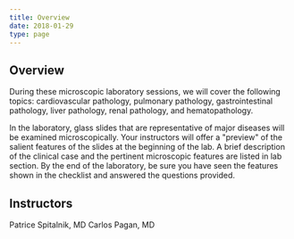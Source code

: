 ```yaml
---
title: Overview
date: 2018-01-29
type: page
---
```

<div class="entrybody">
<h2>Overview</h2>
During these microscopic laboratory sessions, we will cover the following topics:
cardiovascular pathology, pulmonary pathology, gastrointestinal pathology, liver pathology, renal pathology, and hematopathology.

In the laboratory, glass slides that are representative of major diseases will be examined microscopically. Your instructors will offer a "preview" of the salient features of the slides at the beginning of the lab. A brief description of the clinical case and the pertinent microscopic features are listed in lab section. By the end of the laboratory, be sure you have seen the features shown in the checklist and answered the questions provided.

<h2>Instructors</h2>
Patrice Spitalnik, MD
Carlos Pagan, MD
</div>
